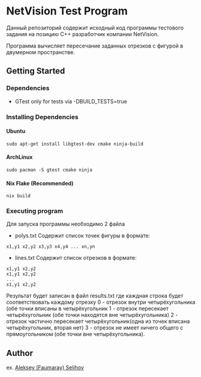 # NetVision Test Program

Данный репозиторий содержит исходный код программы тестового задания на позицию C++ разработчик компании NetVision.

Программа вычисляет пересечание заданных отрезков с фигурой в двумерном пространстве.

## Getting Started

### Dependencies

* GTest only for tests via -DBUILD_TESTS=true

### Installing Dependencies

#### Ubuntu
```
sudo apt-get install libgtest-dev cmake ninja-build
```
#### ArchLinux
```
sudo pacman -S gtest cmake ninja
```
#### Nix Flake (Recommended)
```
nix build
```

### Executing program

Для запуска программы необходимо 2 файла
- polys.txt
Содержит список точек фигуры в формате:
```
x1,y1 x2,y2 x3,y3 x4,y4 ... xn,yn
```
- lines.txt
Содержит список отрезков в формате:
```
x1,y1 x2,y2
x1,y1 x2,y2
...
x1,y1 x2,y2
```
Результат будет записан в файл results.txt где каждная строка будет соответствовать каждому отрезку
0 - отрезок внутри четырёхугольника (обе точки вписаны в четырёхугольник
1 - отрезок пересекает четырёхугольник (обе точки находятся вне четырёхугольника)
2 - отрезок частично пересекает четырёхугольник(одна из точек вписана четырёхугольник,
вторая нет)
3 - отрезок не имеет ничего общего с прямоугольником (обе точки вне четырёхугольника).

## Author

ex. [Aleksey (Faumaray) Selihov](faumaray@gmail.com)

